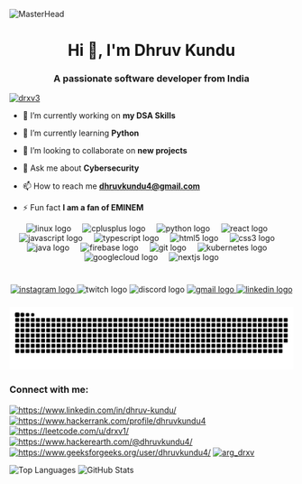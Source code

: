 ![MasterHead](https://user-images.githubusercontent.com/10498744/210012254-234538ff-d198-48aa-8964-37e6fd45d227.gif
)
<h1 align="center">Hi 👋, I'm Dhruv Kundu</h1>
<h3 align="center">A passionate software developer from India</h3>

<p align="left"> <a href="https://github.com/ryo-ma/github-profile-trophy"><img src="https://github-profile-trophy.vercel.app/?username=drxv3&theme=darkhub" alt="drxv3" /></a> </p>

- 🔭 I’m currently working on **my DSA Skills**

- 🌱 I’m currently learning **Python**

- 👯 I’m looking to collaborate on **new projects**

- 💬 Ask me about **Cybersecurity**

- 📫 How to reach me **dhruvkundu4@gmail.com**

- ⚡ Fun fact **I am a fan of EMINEM**

<div align="center">
  <img src="https://cdn.jsdelivr.net/gh/devicons/devicon/icons/linux/linux-original.svg" height="30" alt="linux logo"  />
  <img width="12" />
  <img src="https://cdn.jsdelivr.net/gh/devicons/devicon/icons/cplusplus/cplusplus-original.svg" height="30" alt="cplusplus logo"  />
  <img width="12" />
  <img src="https://cdn.jsdelivr.net/gh/devicons/devicon/icons/python/python-original.svg" height="30" alt="python logo"  />
  <img width="12" />
  <img src="https://cdn.jsdelivr.net/gh/devicons/devicon/icons/react/react-original.svg" height="30" alt="react logo"  />
  <img width="12" />
  <img src="https://cdn.jsdelivr.net/gh/devicons/devicon/icons/javascript/javascript-original.svg" height="30" alt="javascript logo"  />
  <img width="12" />
  <img src="https://cdn.jsdelivr.net/gh/devicons/devicon/icons/typescript/typescript-original.svg" height="30" alt="typescript logo"  />
  <img width="12" />
  <img src="https://cdn.jsdelivr.net/gh/devicons/devicon/icons/html5/html5-original.svg" height="30" alt="html5 logo"  />
  <img width="12" />
  <img src="https://cdn.jsdelivr.net/gh/devicons/devicon/icons/css3/css3-original.svg" height="30" alt="css3 logo"  />
  <img width="12" />
  <img src="https://cdn.jsdelivr.net/gh/devicons/devicon/icons/java/java-original.svg" height="30" alt="java logo"  />
  <img width="12" />
  <img src="https://cdn.jsdelivr.net/gh/devicons/devicon/icons/firebase/firebase-plain.svg" height="30" alt="firebase logo"  />
  <img width="12" />
  <img src="https://cdn.jsdelivr.net/gh/devicons/devicon/icons/git/git-original.svg" height="30" alt="git logo"  />
  <img width="12" />
  <img src="https://cdn.jsdelivr.net/gh/devicons/devicon/icons/kubernetes/kubernetes-plain.svg" height="30" alt="kubernetes logo"  />
  <img width="12" />
  <img src="https://cdn.jsdelivr.net/gh/devicons/devicon/icons/googlecloud/googlecloud-original.svg" height="30" alt="googlecloud logo"  />
  <img width="12" />
  <img src="https://cdn.jsdelivr.net/gh/devicons/devicon/icons/nextjs/nextjs-original.svg" height="30" alt="nextjs logo"  />
</div>

###

<br clear="both">

<div align="center">
  <a href="https://www.instagram.com/dhruv._.pvt._.dk/" target="_blank">
    <img src="https://img.shields.io/static/v1?message=Instagram&logo=instagram&label=&color=E4405F&logoColor=white&labelColor=&style=for-the-badge" height="35" alt="instagram logo"  />
  </a>
  <img src="https://img.shields.io/static/v1?message=Twitch&logo=twitch&label=&color=9146FF&logoColor=white&labelColor=&style=for-the-badge" height="35" alt="twitch logo"  />
  <img src="https://img.shields.io/static/v1?message=Discord&logo=discord&label=&color=7289DA&logoColor=white&labelColor=&style=for-the-badge" height="35" alt="discord logo"  />
  <a href="dhruvkundu4@gmail.com" target="_blank">
    <img src="https://img.shields.io/static/v1?message=Gmail&logo=gmail&label=&color=D14836&logoColor=white&labelColor=&style=for-the-badge" height="35" alt="gmail logo"  />
  </a>
  <a href="https://www.linkedin.com/in/dhruv-kundu/" target="_blank">
    <img src="https://img.shields.io/static/v1?message=LinkedIn&logo=linkedin&label=&color=0077B5&logoColor=white&labelColor=&style=for-the-badge" height="35" alt="linkedin logo"  />
  </a>
</div>

###

<picture>
  <source media="(prefers-color-scheme: dark)" srcset="https://raw.githubusercontent.com/drxv3/drxv3/output/github-snake-dark.svg" />
  <source media="(prefers-color-scheme: light)" srcset="https://raw.githubusercontent.com/drxv3/drxv3/output/github-snake.svg" />
  <img alt="github-snake" src="https://raw.githubusercontent.com/drxv3/drxv3/output/github-snake.svg" />
</picture>


###

<h3 align="left">Connect with me:</h3>
<p align="left">
<a href="https://linkedin.com/in/dhruv-kundu/" target="blank"><img align="center" src="https://raw.githubusercontent.com/rahuldkjain/github-profile-readme-generator/master/src/images/icons/Social/linked-in-alt.svg" alt="https://www.linkedin.com/in/dhruv-kundu/" height="30" width="40" /></a>
<a href="https://www.hackerrank.com/profile/dhruvkundu4" target="blank"><img align="center" src="https://raw.githubusercontent.com/rahuldkjain/github-profile-readme-generator/master/src/images/icons/Social/hackerrank.svg" alt="https://www.hackerrank.com/profile/dhruvkundu4" height="30" width="40" /></a>
<a href="https://www.leetcode.com/u/drxv1/" target="blank"><img align="center" src="https://raw.githubusercontent.com/rahuldkjain/github-profile-readme-generator/master/src/images/icons/Social/leet-code.svg" alt="https://leetcode.com/u/drxv1/" height="30" width="40" /></a>
<a href="https://www.hackerearth.com/@dhruvkundu4/" target="blank"><img align="center" src="https://raw.githubusercontent.com/rahuldkjain/github-profile-readme-generator/master/src/images/icons/Social/hackerearth.svg" alt="https://www.hackerearth.com/@dhruvkundu4/" height="30" width="40" /></a>
<a href="https://auth.geeksforgeeks.org/user/dhruvkundu4/" target="blank"><img align="center" src="https://raw.githubusercontent.com/rahuldkjain/github-profile-readme-generator/master/src/images/icons/Social/geeks-for-geeks.svg" alt="https://www.geeksforgeeks.org/user/dhruvkundu4/" height="30" width="40" /></a>
<a href="https://discord.gg/arg_drxv" target="blank"><img align="center" src="https://raw.githubusercontent.com/rahuldkjain/github-profile-readme-generator/master/src/images/icons/Social/discord.svg" alt="arg_drxv" height="30" width="40" /></a>
</p>



<!-- Top Languages -->
<picture>
  <source media="(prefers-color-scheme: dark)" 
          srcset="https://github-readme-stats.vercel.app/api/top-langs?username=drxv3&show_icons=true&locale=en&layout=compact&theme=tokyonight" />
  <source media="(prefers-color-scheme: light)" 
          srcset="https://github-readme-stats.vercel.app/api/top-langs?username=drxv3&show_icons=true&locale=en&layout=compact&theme=default" />
  <img alt="Top Languages" 
       src="https://github-readme-stats.vercel.app/api/top-langs?username=drxv3&show_icons=true&locale=en&layout=compact" />
</picture>


<!-- GitHub Stats -->
<picture>
  <source media="(prefers-color-scheme: dark)" 
          srcset="https://github-readme-stats.vercel.app/api?username=drxv3&show_icons=true&locale=en&theme=tokyonight" />
  <source media="(prefers-color-scheme: light)" 
          srcset="https://github-readme-stats.vercel.app/api?username=drxv3&show_icons=true&locale=en&theme=default" />
  <img alt="GitHub Stats" 
       src="https://github-readme-stats.vercel.app/api?username=drxv3&show_icons=true&locale=en" />
</picture>

